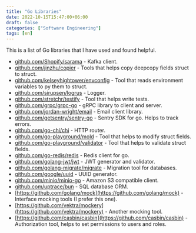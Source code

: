 ```yaml
---
title: "Go Libraries"
date: 2022-10-15T15:47:00+06:00
draft: false
categories: ["Software Engineering"]
tags: [en]
---
```


This is a list of Go libraries that I have used and found helpful.

- [github.com/Shopify/sarama](https://github.com/Shopify/sarama) - Kafka client.
- [github.com/jinzhu/copier](https://github.com/jinzhu/copier) - Tools that helps copy deepcopy fields struct to struct.
- [github.com/kelseyhightower/envconfig](https://github.com/kelseyhightower/envconfig) - Tool that reads environment variables to py them to struct.
- [github.com/sirupsen/logrus](https://github.com/sirupsen/logrus) - Logger.
- [github.com/stretchr/testify](https://github.com/stretchr/testify) - Tool that helps write tests.
- [github.com/grpc/grpc-go](https://github.com/grpc/grpc-go) - gRPC library to client and server.
- [github.com/jordan-wright/email](https://github.com/jordan-wright/email) - Email client library.
- [github.com/getsentry/sentry-go](https://github.com/getsentry/sentry-go) - Sentry SDK for go. Helps to track errors.
- [github.com/go-chi/chi](https://github.com/go-chi/chi) - HTTP router.
- [github.com/go-playground/mold](https://github.com/go-playground/mold) - Tool that helps to modify struct fields.
- [github.com/go-playground/validator](https://github.com/go-playground/validator) - Tool that helps to validate struct fields.
- [github.com/go-redis/redis](https://github.com/go-redis/redis) - Redis client for go.
- [github.com/golang-jwt/jwt](https://github.com/golang-jwt/jwt) - JWT generator and validator.
- [github.com/golang-migrate/migrate](https://github.com/golang-migrate/migrate) - Migration tool for databases.
- [github.com/google/uuid](https://hgithub.com/google/uuid) - UUID generator.
- [github.com/minio/minio-go](https://github.com/minio/minio-go) - Amazon S3 compatible client.
- [github.com/uptrace/bun](https://github.com/uptrace/bun) - SQL database ORM.
- [https://github.com/golang/mock](https://github.com/golang/mock) - Interface mocking tools (I prefer this one).
- [https://github.com/vektra/mockery](https://github.com/vektra/mockery) - Another mocking tool.
- [https://github.com/casbin/casbin](https://github.com/casbin/casbin) - Authorization tool, helps to set permissions to users and roles.